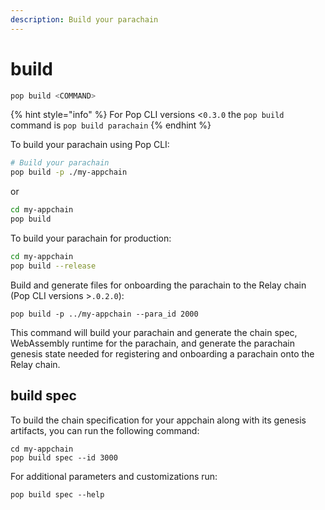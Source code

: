 ```yaml
---
description: Build your parachain
---
```


# build

```bash
pop build <COMMAND>
```

{% hint style="info" %}
For Pop CLI versions <`0.3.0` the `pop build` command is `pop build parachain`
{% endhint %}

To build your parachain using Pop CLI:

```bash
# Build your parachain
pop build -p ./my-appchain
```

or

```bash
cd my-appchain
pop build
```

To build your parachain for production:

```bash
cd my-appchain
pop build --release
```

Build and generate files for onboarding the parachain to the Relay chain (Pop CLI versions >`.0.2.0`):&#x20;

```
pop build -p ../my-appchain --para_id 2000
```

This command will build your parachain and generate the chain spec, WebAssembly runtime for the parachain, and generate the parachain genesis state needed for registering and onboarding a parachain onto the Relay chain.



## build spec

To build the chain specification for your appchain along with its genesis artifacts, you can run the following command:

```
cd my-appchain
pop build spec --id 3000
```

For additional parameters and customizations run:

```
pop build spec --help
```
